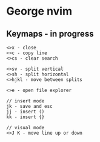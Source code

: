 # George nvim

## Keymaps - in progress
```
<>x - close
<>c - copy line
<>cs - clear search

<>sv - split vertical
<>sh - split horizontal
<>hjkl - move between splits

<>e - open file explorer

// insert mode
jk - save and esc
jj - insert ()
kk - insert {}

// visual mode
<>J K - move line up or down
```